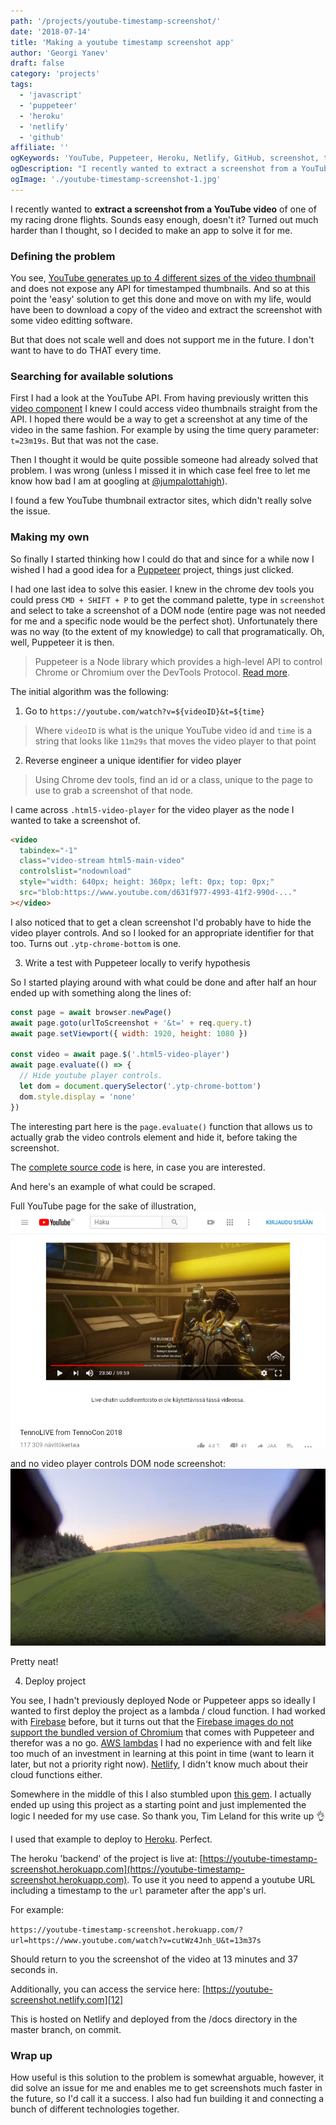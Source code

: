 ```yaml
---
path: '/projects/youtube-timestamp-screenshot/'
date: '2018-07-14'
title: 'Making a youtube timestamp screenshot app'
author: 'Georgi Yanev'
draft: false
category: 'projects'
tags:
  - 'javascript'
  - 'puppeteer'
  - 'heroku'
  - 'netlify'
  - 'github'
affiliate: ''
ogKeywords: 'YouTube, Puppeteer, Heroku, Netlify, GitHub, screenshot, timestamp, scrape, learning, developing, making open source, web dev, dev ops, life-long learning, node.js, javascript, es6'
ogDescription: "I recently wanted to extract a screenshot from a YouTube video of one of my racing drone flights. Sounds easy enough, doesn't it? Turned out much harder than I thought, so I decided to make an app to solve it."
ogImage: './youtube-timestamp-screenshot-1.jpg'
---
```


I recently wanted to **extract a screenshot from a YouTube video** of one of my racing drone flights. Sounds easy enough, doesn't it? Turned out much harder than I thought, so I decided to make an app to solve it for me.

### Defining the problem

You see, [YouTube generates up to 4 different sizes of the video thumbnail][8] and does not expose any API for timestamped thumbnails. And so at this point the 'easy' solution to get this done and move on with my life, would have been to download a copy of the video and extract the screenshot with some video editting software.

But that does not scale well and does not support me in the future. I don't want to have to do THAT every time.

### Searching for available solutions

First I had a look at the YouTube API. From having previously written this [video component][2] I knew I could access video thumbnails straight from the API. I hoped there would be a way to get a screenshot at any time of the video in the same fashion. For example by using the time query parameter: `t=23m19s`. But that was not the case.

Then I thought it would be quite possible someone had already solved that problem. I was wrong (unless I missed it in which case feel free to let me know how bad I am at googling at [@jumpalottahigh][1]).

I found a few YouTube thumbnail extractor sites, which didn't really solve the issue.

### Making my own

So finally I started thinking how I could do that and since for a while now I wished I had a good idea for a [Puppeteer][3] project, things just clicked.

I had one last idea to solve this easier. I knew in the chrome dev tools you could press `CMD + SHIFT + P` to get the command palette, type in `screenshot` and select to take a screenshot of a DOM node (entire page was not needed for me and a specific node would be the perfect shot). Unfortunately there was no way (to the extent of my knowledge) to call that programatically. Oh, well, Puppeteer it is then.

> Puppeteer is a Node library which provides a high-level API to control Chrome or Chromium over the DevTools Protocol. [Read more][3].

The initial algorithm was the following:

1.  Go to `https://youtube.com/watch?v=${videoID}&t=${time}`

> Where `videoID` is what is the unique YouTube video id and `time` is a string that looks like `11m29s` that moves the video player to that point

2.  Reverse engineer a unique identifier for video player

> Using Chrome dev tools, find an id or a class, unique to the page to use to grab a screenshot of that node.

I came across `.html5-video-player` for the video player as the node I wanted to take a screenshot of.

```html
<video
  tabindex="-1"
  class="video-stream html5-main-video"
  controlslist="nodownload"
  style="width: 640px; height: 360px; left: 0px; top: 0px;"
  src="blob:https://www.youtube.com/d631f977-4993-41f2-990d-..."
></video>
```

I also noticed that to get a clean screenshot I'd probably have to hide the video player controls. And so I looked for an appropriate identifier for that too. Turns out `.ytp-chrome-bottom` is one.

3.  Write a test with Puppeteer locally to verify hypothesis

So I started playing around with what could be done and after half an hour ended up with something along the lines of:

```javascript
const page = await browser.newPage()
await page.goto(urlToScreenshot + '&t=' + req.query.t)
await page.setViewport({ width: 1920, height: 1080 })

const video = await page.$('.html5-video-player')
await page.evaluate(() => {
  // Hide youtube player controls.
  let dom = document.querySelector('.ytp-chrome-bottom')
  dom.style.display = 'none'
})
```

The interesting part here is the `page.evaluate()` function that allows us to actually grab the video controls element and hide it, before taking the screenshot.

The [complete source code][9] is here, in case you are interested.

And here's an example of what could be scraped.

Full YouTube page for the sake of illustration,
![Full page YouTube Puppeteer screenshot](youtube-timestamp-screenshot-1.jpg)

and no video player controls DOM node screenshot:
![No video player controls DOM node screenshot using Puppeteer](youtube-timestamp-screenshot-2.jpg)

Pretty neat!

4.  Deploy project

You see, I hadn't previously deployed Node or Puppeteer apps so ideally I wanted to first deploy the project as a lambda / cloud function. I had worked with [Firebase][5] before, but it turns out that the [Firebase images do not support the bundled version of Chromium][10] that comes with Puppeteer and therefor was a no go. [AWS lambdas][6] I had no experience with and felt like too much of an investment in learning at this point in time (want to learn it later, but not a priority right now). [Netlify][4], I didn't know much about their cloud functions either.

Somewhere in the middle of this I also stumbled upon [this gem][11]. I actually ended up using this project as a starting point and just implemented the logic I needed for my use case. So thank you, Tim Leland for this write up 👌

I used that example to deploy to [Heroku][7]. Perfect.

The heroku 'backend' of the project is live at: [https://youtube-timestamp-screenshot.herokuapp.com](https://youtube-timestamp-screenshot.herokuapp.com).
To use it you need to append a youtube URL including a timestamp to the `url` parameter after the app's url.

For example:

`https://youtube-timestamp-screenshot.herokuapp.com/?url=https://www.youtube.com/watch?v=cutWz4Jnh_U&t=13m37s`

Should return to you the screenshot of the video at 13 minutes and 37 seconds in.

Additionally, you can access the service here: [https://youtube-screenshot.netlify.com][12]

This is hosted on Netlify and deployed from the /docs directory in the master branch, on commit.

### Wrap up

How useful is this solution to the problem is somewhat arguable, however, it did solve an issue for me and enables me to get screenshots much faster in the future, so I'd call it a success. I also had fun building it and connecting a bunch of different technologies together.

[0]: Linkslist
[1]: https://twitter.com/jumpalottahigh
[2]: https://github.com/jumpalottahigh/blog.georgi-yanev.com/blob/master/src/components/Video/Video.js
[3]: https://github.com/GoogleChrome/puppeteer
[4]: https://www.netlify.com/
[5]: https://firebase.google.com/
[6]: https://aws.amazon.com/
[7]: https://heroku.com/
[8]: https://developers.google.com/youtube/v3/docs/thumbnails
[9]: https://github.com/jumpalottahigh/youtube-timestamp-screenshot
[10]: https://github.com/GoogleChrome/puppeteer/issues/726
[11]: https://timleland.com/headless-chrome-on-heroku/
[12]: https://youtube-screenshot.netlify.com
